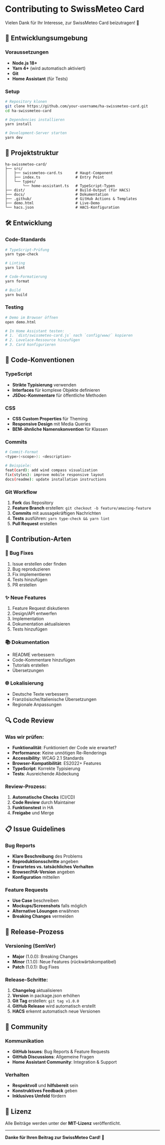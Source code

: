 # Contributing to SwissMeteo Card

Vielen Dank für Ihr Interesse, zur SwissMeteo Card beizutragen! 🎉

## 🚀 Entwicklungsumgebung

### Voraussetzungen
- **Node.js 18+**
- **Yarn 4+** (wird automatisch aktiviert)
- **Git**
- **Home Assistant** (für Tests)

### Setup
```bash
# Repository klonen
git clone https://github.com/your-username/ha-swissmeteo-card.git
cd ha-swissmeteo-card

# Dependencies installieren
yarn install

# Development-Server starten
yarn dev
```

## 📁 Projektstruktur

```
ha-swissmeteo-card/
├── src/
│   ├── swissmeteo-card.ts      # Haupt-Component
│   ├── index.ts                # Entry Point
│   └── types/
│       └── home-assistant.ts   # TypeScript-Typen
├── dist/                       # Build-Output (für HACS)
├── docs/                       # Dokumentation
├── .github/                    # GitHub Actions & Templates
├── demo.html                   # Live-Demo
└── hacs.json                   # HACS-Konfiguration
```

## 🛠️ Entwicklung

### Code-Standards
```bash
# TypeScript-Prüfung
yarn type-check

# Linting
yarn lint

# Code-Formatierung
yarn format

# Build
yarn build
```

### Testing
```bash
# Demo im Browser öffnen
open demo.html

# In Home Assistant testen:
# 1. `dist/swissmeteo-card.js` nach `config/www/` kopieren
# 2. Lovelace-Ressource hinzufügen
# 3. Card konfigurieren
```

## 📝 Code-Konventionen

### TypeScript
- **Strikte Typisierung** verwenden
- **Interfaces** für komplexe Objekte definieren
- **JSDoc-Kommentare** für öffentliche Methoden

### CSS
- **CSS Custom Properties** für Theming
- **Responsive Design** mit Media Queries
- **BEM-ähnliche Namenskonvention** für Klassen

### Commits
```bash
# Commit-Format
<type>(<scope>): <description>

# Beispiele:
feat(card): add wind compass visualization
fix(styles): improve mobile responsive layout
docs(readme): update installation instructions
```

### Git Workflow
1. **Fork** das Repository
2. **Feature Branch** erstellen: `git checkout -b feature/amazing-feature`
3. **Commits** mit aussagekräftigen Nachrichten
4. **Tests** ausführen: `yarn type-check && yarn lint`
5. **Pull Request** erstellen

## 🎯 Contribution-Arten

### 🐛 Bug Fixes
1. Issue erstellen oder finden
2. Bug reproduzieren
3. Fix implementieren
4. Tests hinzufügen
5. PR erstellen

### ✨ Neue Features
1. Feature Request diskutieren
2. Design/API entwerfen
3. Implementation
4. Dokumentation aktualisieren
5. Tests hinzufügen

### 📚 Dokumentation
- README verbessern
- Code-Kommentare hinzufügen
- Tutorials erstellen
- Übersetzungen

### 🌐 Lokalisierung
- Deutsche Texte verbessern
- Französische/Italienische Übersetzungen
- Regionale Anpassungen

## 🔍 Code Review

### Was wir prüfen:
- **Funktionalität**: Funktioniert der Code wie erwartet?
- **Performance**: Keine unnötigen Re-Renderings
- **Accessibility**: WCAG 2.1 Standards
- **Browser-Kompatibilität**: ES2022+ Features
- **TypeScript**: Korrekte Typisierung
- **Tests**: Ausreichende Abdeckung

### Review-Prozess:
1. **Automatische Checks** (CI/CD)
2. **Code Review** durch Maintainer
3. **Funktionstest** in HA
4. **Freigabe** und Merge

## 📋 Issue Guidelines

### Bug Reports
- **Klare Beschreibung** des Problems
- **Reproduktionsschritte** angeben
- **Erwartetes vs. tatsächliches Verhalten**
- **Browser/HA-Version** angeben
- **Konfiguration** mitteilen

### Feature Requests
- **Use Case** beschreiben
- **Mockups/Screenshots** falls möglich
- **Alternative Lösungen** erwähnen
- **Breaking Changes** vermeiden

## 🚦 Release-Prozess

### Versioning (SemVer)
- **Major** (1.0.0): Breaking Changes
- **Minor** (1.1.0): Neue Features (rückwärtskompatibel)
- **Patch** (1.0.1): Bug Fixes

### Release-Schritte:
1. **Changelog** aktualisieren
2. **Version** in package.json erhöhen
3. **Git Tag** erstellen: `git tag v1.0.0`
4. **GitHub Release** wird automatisch erstellt
5. **HACS** erkennt automatisch neue Versionen

## 🤝 Community

### Kommunikation
- **GitHub Issues**: Bug Reports & Feature Requests
- **GitHub Discussions**: Allgemeine Fragen
- **Home Assistant Community**: Integration & Support

### Verhalten
- **Respektvoll** und **hilfsbereit** sein
- **Konstruktives Feedback** geben
- **Inklusives Umfeld** fördern

## 📄 Lizenz

Alle Beiträge werden unter der **MIT-Lizenz** veröffentlicht.

---

**Danke für Ihren Beitrag zur SwissMeteo Card! 🙏**

